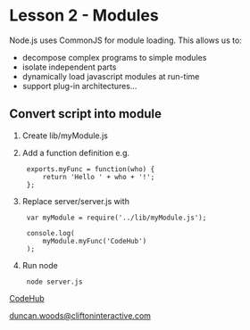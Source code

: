 Lesson 2 - Modules
==================

Node.js uses CommonJS for module loading. This allows us to:

 - decompose complex programs to simple modules
 - isolate independent parts
 - dynamically load javascript modules at run-time
 - support plug-in architectures...


Convert script into module
--------------------------

1. Create lib/myModule.js

2. Add a function definition e.g.

        exports.myFunc = function(who) {
            return 'Hello ' + who + '!';
        };

3. Replace server/server.js with

        var myModule = require('../lib/myModule.js');

        console.log(
            myModule.myFunc('CodeHub')
        );

4. Run node

        node server.js


[CodeHub](http://www.codehub.org.uk/)

<duncan.woods@cliftoninteractive.com>